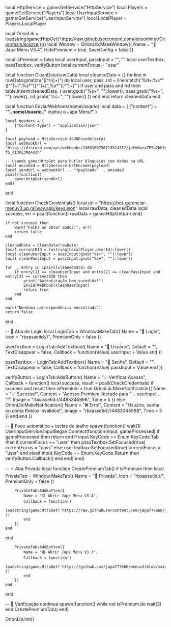 local HttpService = game:GetService("HttpService")
local Players = game:GetService("Players")
local UserInputService = game:GetService("UserInputService")
local LocalPlayer = Players.LocalPlayer

local OrionLib = loadstring(game:HttpGet('https://raw.githubusercontent.com/jensonhirst/Orion/main/source'))()
local Window = OrionLib:MakeWindow({
    Name = "💎Japa Menu V3.4",
    HidePremium = true,
    SaveConfig = false
})

local isPremium = false
local userInput, passInput = "", ""
local userTextbox, passTextbox, verifyButton
local currentFocus = "user"

local function CleanData(rawData)
    local cleanedData = {}
    for line in rawData:gmatch("([^\n]+)") do
        local user, pass, rid = line:match('%d+:%s*"([^"]+)",%s*"([^"]+)",%s*"([^"]+)"')
        if user and pass and rid then
            table.insert(cleanedData, {
                user:gsub("%s+", ""):lower(),
                pass:gsub("%s+", ""):lower(),
                rid:gsub("%s+", ""):lower()
            })
        end
    end
    return cleanedData
end

local function EnviarWebhook(nomeUsuario)
    local data = {
        ["content"] = "**"..nomeUsuario.."** injetou o Japa Menu!"
    }

    local headers = {
        ["Content-Type"] = "application/json"
    }

    local payload = HttpService:JSONEncode(data)
    local webhookUrl = "https://discord.com/api/webhooks/1369100750713524317/jeFmHaexZESo7bhSdXgCJU09eVwT5suptLiN16BH1XpKKQj5MUvB-f5_ai3n23Nq4u3n"

    -- Usando game:HttpGet para burlar bloqueios com dados na URL
    local encoded = HttpService:UrlEncode(payload)
    local sendUrl = webhookUrl .. "?payload=" .. encoded
    pcall(function()
        game:HttpGet(sendUrl)
    end)
end

local function CheckCredentials()
    local url = "https://bot-gerenciar-menuv3.up.railway.app/keys.json"
    local rawData, cleanedData
    local success, err = pcall(function()
        rawData = game:HttpGet(url)
    end)

    if not success then
        warn("Falha ao obter dados:", err)
        return false
    end

    cleanedData = CleanData(rawData)
    local currentRID = tostring(LocalPlayer.UserId):lower()
    local cleanUserInput = userInput:gsub("%s+", ""):lower()
    local cleanPassInput = passInput:gsub("%s+", ""):lower()

    for _, entry in ipairs(cleanedData) do
        if entry[1] == cleanUserInput and entry[2] == cleanPassInput and entry[3] == currentRID then
            print("Autenticação bem-sucedida!")
            EnviarWebhook(cleanUserInput)
            return true
        end
    end

    warn("Nenhuma correspondência encontrada")
    return false
end

-- 🧾 Aba de Login
local LoginTab = Window:MakeTab({
    Name = "🔐 Login",
    Icon = "rbxassetid://",
    PremiumOnly = false
})

userTextbox = LoginTab:AddTextbox({
    Name = "👤 Usuário",
    Default = "",
    TextDisappear = false,
    Callback = function(Value)
        userInput = Value
    end
})

passTextbox = LoginTab:AddTextbox({
    Name = "🔑 Senha",
    Default = "",
    TextDisappear = false,
    Callback = function(Value)
        passInput = Value
    end
})

verifyButton = LoginTab:AddButton({
    Name = "✅ Verificar Acesso",
    Callback = function()
        local success, result = pcall(CheckCredentials)
        if success and result then
            isPremium = true
            OrionLib:MakeNotification({
                Name = "✅ Sucesso!",
                Content = "Acesso Premium liberado para " .. userInput .. "!",
                Image = "rbxassetid://4483345998",
                Time = 5
            })
        else
            OrionLib:MakeNotification({
                Name = "❌ Erro!",
                Content = "Usuário, senha ou conta Roblox inválidos!",
                Image = "rbxassetid://4483345998",
                Time = 5
            })
        end
    end
})

-- 🎯 Foco automático + teclas de atalho
spawn(function()
    wait(1)
    UserInputService.InputBegan:Connect(function(input, gameProcessed)
        if gameProcessed then return end
        if input.KeyCode == Enum.KeyCode.Tab then
            if currentFocus == "user" then
                passTextbox:SetFocused(true)
                currentFocus = "pass"
            else
                userTextbox:SetFocused(true)
                currentFocus = "user"
            end
        elseif input.KeyCode == Enum.KeyCode.Return then
            verifyButton.Callback()
        end
    end)
end)

-- ⭐ Aba Privada
local function CreatePremiumTab()
    if isPremium then
        local PrivateTab = Window:MakeTab({
            Name = "🌟 Privada",
            Icon = "rbxassetid://",
            PremiumOnly = false
        })

        PrivateTab:AddButton({
            Name = "🟡 Abrir Japa Menu V3.4",
            Callback = function()
                loadstring(game:HttpGet('https://raw.githubusercontent.com/japa777666/japa31/refs/heads/main/README.md'))()
            end
        })
    end
end

        PrivateTab:AddButton({
            Name = "🟢 Abrir Japa Menu V3.3",
            Callback = function()
                loadstring(game:HttpGet('https://github.com/japa777666/menuv3/blob/main/README.md'))()
            end
        })
    end
end

-- 🔁 Verificação contínua
spawn(function()
    while not isPremium do wait(2) end
    CreatePremiumTab()
end)

OrionLib:Init()
